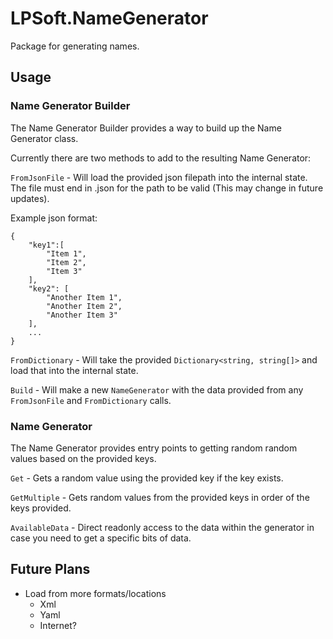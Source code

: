 # LPSoft.NameGenerator
Package for generating names.

## Usage

### Name Generator Builder

The Name Generator Builder provides a way to build up the Name Generator class.

Currently there are two methods to add to the resulting Name Generator:

`FromJsonFile` - Will load the provided json filepath into the internal state. The file must end in .json for the path to be valid (This may change in future updates).

Example json format:
```
{
    "key1":[
        "Item 1",
        "Item 2",
        "Item 3"
    ],
    "key2": [
        "Another Item 1",
        "Another Item 2",
        "Another Item 3"
    ],
    ...
}
```

`FromDictionary` - Will take the provided `Dictionary<string, string[]>` and load that into the internal state.

`Build` - Will make a new `NameGenerator` with the data provided from any `FromJsonFile` and `FromDictionary` calls.

### Name Generator

The Name Generator provides entry points to getting random random values based on the provided keys.

`Get` - Gets a random value using the provided key if the key exists.

`GetMultiple` - Gets random values from the provided keys in order of the keys provided.

`AvailableData` - Direct readonly access to the data within the generator in case you need to get a specific bits of data.

## Future Plans

- Load from more formats/locations
    - Xml
    - Yaml
    - Internet?